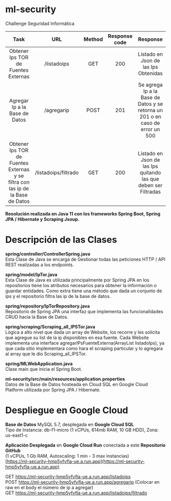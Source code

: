 # ml-security
Challenge Seguridad Informática

| Task | URL | Method | Response code | Response |
|:----:|:---:|:------:|:-------------:|:--------:|
| Obtener Ips TOR de Fuentes Externas| /listadoips | GET | 200 | Listado en Json de las Ips Obtenidas|
| Agregar Ip a la Base de Datos | /agregarip | POST | 201 | Se agrega Ip a la Base de Datos y se retorna un 201 o en caso de error un 500 | 
| Obtener Ips TOR de Fuentes Externas y se filtra con las ip de la Base de Datos | /listadoips/filtrado | GET | 200 | Listado en Json de las Ips quitando las que deben ser Filtradas |

**Resolución realizada en Java 11 con los frameworks Spring Boot, Spring JPA / Hibernate y Scraping Jsoup.**

# Descripción de las Clases

**spring/controller/ControllerSpring.java**\
Esta Clase de Java se encarga de Gestionar todas las peticiones HTTP / API REST realizadas a los endpoints.

**spring/model/IpTor.java**\
Esta Clase de Java es utilizada principalmente por Spring JPA en los repositorios tiene los atributos necesarios para obtener la información o guardar entidades. Como extra tiene una método que dada un conjunto de ips y el repositorio filtra las ip de la base de datos.

**spring/repository/IpTorRepository.java**\
Repositorio de Spring JPA una interfaz que implementa las funcionalidades CRUD hacia la Base de Datos.

**spring/scraping/Scraping_all_IPSTor.java**\
Lógica a alto nivel que dada un array de Website, los recorre y les solicita que agregue su list de la ip disponibles en esa fuente. Cada Website implementa una interface agregarIPsFuenteExterna(ArrayList<String> listadoIps), ya que cada sitio implementara como hara el scraping particular y lo agregara al array que le dio Scraping_all_IPSTor.
  
**spring/MLWebApplication.java**\
Clase main que inicia el Spring Boot.

**ml-security/src/main/resources/application.properties**\
Datos de la Base de Datos hosteada en Cloud SQL en Google Cloud Platform utilizada por Spring JPA / Hibernate.

# Despliegue en Google Cloud
**Base de Datos** MySQL 5.7, desplegada en **Google Cloud SQL**\
Tipo de Instancia: db-f1-micro (1 vCPUs, 614mb RAM, 10 GB HDD), Zona: us-east1-c

**Aplicación Desplegada** en **Google Cloud Run** conectada a este **Repositorio GitHub**\
(1 vCPUs, 1 Gb RAM, Autoscaling: 1 min - 3 max instancias)\
[https://ml-security-hmp5yfvfla-ue.a.run.app](https://ml-security-hmp5yfvfla-ue.a.run.app)

GET https://ml-security-hmp5yfvfla-ue.a.run.app/listadoips \
POST https://ml-security-hmp5yfvfla-ue.a.run.app/agregarip (Colocar en raw en el body el número de ip a agregar) \
GET https://ml-security-hmp5yfvfla-ue.a.run.app/listadoips/filtrado

